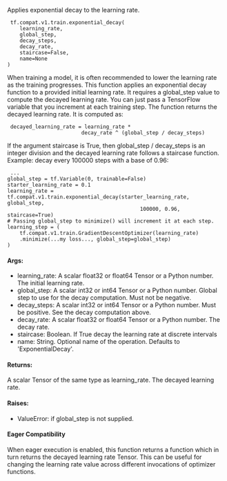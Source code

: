 Applies exponential decay to the learning rate.

```
 tf.compat.v1.train.exponential_decay(
    learning_rate,
    global_step,
    decay_steps,
    decay_rate,
    staircase=False,
    name=None
)
```
When training a model, it is often recommended to lower the learning rate as the training progresses. This function applies an exponential decay function to a provided initial learning rate. It requires a global_step value to compute the decayed learning rate. You can just pass a TensorFlow variable that you increment at each training step.
The function returns the decayed learning rate. It is computed as:

```
 decayed_learning_rate = learning_rate *
                        decay_rate ^ (global_step / decay_steps)
```
If the argument staircase is True, then global_step / decay_steps is an integer division and the decayed learning rate follows a staircase function.
Example: decay every 100000 steps with a base of 0.96:

```
 ...
global_step = tf.Variable(0, trainable=False)
starter_learning_rate = 0.1
learning_rate = tf.compat.v1.train.exponential_decay(starter_learning_rate,
global_step,
                                           100000, 0.96, staircase=True)
# Passing global_step to minimize() will increment it at each step.
learning_step = (
    tf.compat.v1.train.GradientDescentOptimizer(learning_rate)
    .minimize(...my loss..., global_step=global_step)
)
```
#### Args:
- learning_rate: A scalar float32 or float64 Tensor or a Python number. The initial learning rate.
- global_step: A scalar int32 or int64 Tensor or a Python number. Global step to use for the decay computation. Must not be negative.
- decay_steps: A scalar int32 or int64 Tensor or a Python number. Must be positive. See the decay computation above.
- decay_rate: A scalar float32 or float64 Tensor or a Python number. The decay rate.
- staircase: Boolean. If True decay the learning rate at discrete intervals
- name: String. Optional name of the operation. Defaults to 'ExponentialDecay'.
#### Returns:
A scalar Tensor of the same type as learning_rate. The decayed learning rate.
#### Raises:
- ValueError: if global_step is not supplied.
#### Eager Compatibility
When eager execution is enabled, this function returns a function which in turn returns the decayed learning rate Tensor. This can be useful for changing the learning rate value across different invocations of optimizer functions.
